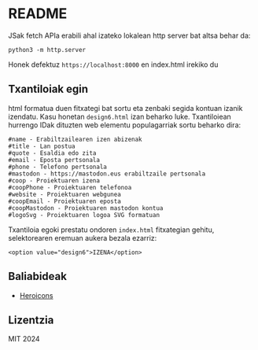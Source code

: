 # README

JSak fetch APIa erabili ahal izateko lokalean http server bat altsa behar da:

```
python3 -m http.server
```

Honek defektuz `https://localhost:8000` en index.html irekiko du

## Txantiloiak egin

html formatua duen fitxategi bat sortu eta zenbaki segida kontuan izanik izendatu. Kasu honetan `design6.html` izan beharko luke.
Txantiloiean hurrengo IDak dituzten web elementu populagarriak sortu beharko dira:

```
#name - Erabiltzailearen izen abizenak
#title - Lan postua
#quote - Esaldia edo zita
#email - Eposta pertsonala
#phone - Telefono pertsonala
#mastodon - https://mastodon.eus erabiltzaile pertsonala
#coop - Proiektuaren izena
#coopPhone - Proiektuaren telefonoa
#website - Proiektuaren webgunea
#coopEmail - Proiektuaren eposta
#coopMastodon - Proiektuaren mastodon kontua
#logoSvg - Proiektuaren logoa SVG formatuan
```

Txantiloia egoki prestatu ondoren `index.html` fitxategian gehitu, selektorearen eremuan aukera bezala ezarriz:

```
<option value="design6">IZENA</option>
```

## Baliabideak
 - [Heroicons](https://heroicons.com/)

## Lizentzia

MIT 2024
